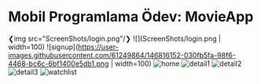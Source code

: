 # Mobil Programlama Ödev: MovieApp

❮img src="ScreenShots/login.png"/❯
![](ScreenShots/login.png | width=100)
![signup](https://user-images.githubusercontent.com/61249864/146816152-030fb5fa-98f6-4468-bc6c-6bf1400e5db1.png | width=100)
![home](https://user-images.githubusercontent.com/61249864/146816163-66aca491-e9bb-4df0-832d-c727753cbccc.png=250x250)
![detail1](https://user-images.githubusercontent.com/61249864/146816169-35cfcb4a-6276-4b60-aca3-89d503ce63ac.png)
![detail2](https://user-images.githubusercontent.com/61249864/146816173-e2c1c9df-c2c3-48a6-9cd3-6c8a3cef24f3.png)
![detail3](https://user-images.githubusercontent.com/61249864/146816180-a49b97d6-ba57-40d3-9653-2bd7f60500ba.png)
![watchlist](https://user-images.githubusercontent.com/61249864/146816188-4249f57e-9749-4b2b-bb73-1fa10b1accea.png)
